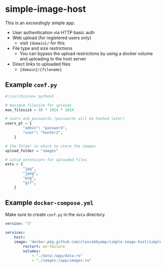# simple-image-host

This is an *exceedingly* simple app.

* User authentication via HTTP basic auth
* Web upload (for registered users only)
    * visit `{domain}/` for this
* File type and size restrictions
    * You can bypass the upload restrictions by using a docker volume and uploading to the host server
* Direct links to uploaded files
    * `{domain}/{filename}`

## Example `conf.py`

```py
#!/usr/bin/env python3

# maximum filesize for uploads
max_filesize = 50 * 1024 * 1024

# users and passwords (passwords will be hashed later)
users_pt = {
        "admin": "password",
        "user": "hunter2",
    }

# the folder in which to store the images
upload_folder = "images"

# valid extensions for uploaded files
exts = {
        "jpg",
        "jpeg",
        "png",
        "gif",
    }
```

## Example `docker-compose.yml`

Make sure to create `conf.py` in the `data` directory.

```yaml
version: "3"

services:
    host:
    image: "docker.pkg.github.com/classabbyamp/simple-image-host/simple-image-host:latest"
        restart: on-failure
        volumes:
            - "./data:/app/data:ro"
            - "./images:/app/images:rw"
```

